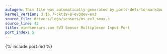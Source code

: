 ```yaml
---
autogen: This file was automatically generated by ports-defs-to-markdown.py
kernel_version: 3.16.7-ckt19-8-ev3dev-ev3
source_file: drivers/lego/sensors/ms_ev3_smux.c
source_line: 42
title: mindsensors.com EV3 Sensor Multiplexer Input Port
port_index: 5
---
```


{% include port.md %}
